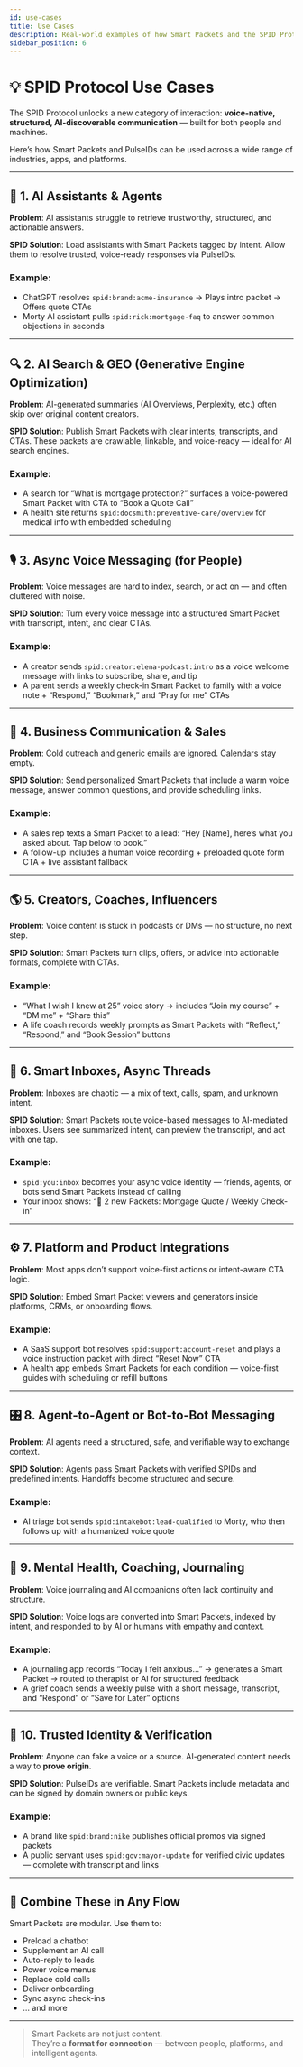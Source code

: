 ```yaml
---
id: use-cases
title: Use Cases
description: Real-world examples of how Smart Packets and the SPID Protocol are used across AI, business, voice, and identity applications.
sidebar_position: 6
---
```


# 💡 SPID Protocol Use Cases

The SPID Protocol unlocks a new category of interaction: **voice-native, structured, AI-discoverable communication** — built for both people and machines.

Here’s how Smart Packets and PulseIDs can be used across a wide range of industries, apps, and platforms.

---

## 🧠 1. AI Assistants & Agents

**Problem**: AI assistants struggle to retrieve trustworthy, structured, and actionable answers.

**SPID Solution**: Load assistants with Smart Packets tagged by intent. Allow them to resolve trusted, voice-ready responses via PulseIDs.

### Example:
- ChatGPT resolves `spid:brand:acme-insurance` → Plays intro packet → Offers quote CTAs
- Morty AI assistant pulls `spid:rick:mortgage-faq` to answer common objections in seconds

---

## 🔍 2. AI Search & GEO (Generative Engine Optimization)

**Problem**: AI-generated summaries (AI Overviews, Perplexity, etc.) often skip over original content creators.

**SPID Solution**: Publish Smart Packets with clear intents, transcripts, and CTAs. These packets are crawlable, linkable, and voice-ready — ideal for AI search engines.

### Example:
- A search for “What is mortgage protection?” surfaces a voice-powered Smart Packet with CTA to “Book a Quote Call”
- A health site returns `spid:docsmith:preventive-care/overview` for medical info with embedded scheduling

---

## 🎙️ 3. Async Voice Messaging (for People)

**Problem**: Voice messages are hard to index, search, or act on — and often cluttered with noise.

**SPID Solution**: Turn every voice message into a structured Smart Packet with transcript, intent, and clear CTAs.

### Example:
- A creator sends `spid:creator:elena-podcast:intro` as a voice welcome message with links to subscribe, share, and tip
- A parent sends a weekly check-in Smart Packet to family with a voice note + “Respond,” “Bookmark,” and “Pray for me” CTAs

---

## 🏢 4. Business Communication & Sales

**Problem**: Cold outreach and generic emails are ignored. Calendars stay empty.

**SPID Solution**: Send personalized Smart Packets that include a warm voice message, answer common questions, and provide scheduling links.

### Example:
- A sales rep texts a Smart Packet to a lead: “Hey [Name], here’s what you asked about. Tap below to book.”
- A follow-up includes a human voice recording + preloaded quote form CTA + live assistant fallback

---

## 🌎 5. Creators, Coaches, Influencers

**Problem**: Voice content is stuck in podcasts or DMs — no structure, no next step.

**SPID Solution**: Smart Packets turn clips, offers, or advice into actionable formats, complete with CTAs.

### Example:
- “What I wish I knew at 25” voice story → includes “Join my course” + “DM me” + “Share this”
- A life coach records weekly prompts as Smart Packets with “Reflect,” “Respond,” and “Book Session” buttons

---

## 🧾 6. Smart Inboxes, Async Threads

**Problem**: Inboxes are chaotic — a mix of text, calls, spam, and unknown intent.

**SPID Solution**: Smart Packets route voice-based messages to AI-mediated inboxes. Users see summarized intent, can preview the transcript, and act with one tap.

### Example:
- `spid:you:inbox` becomes your async voice identity — friends, agents, or bots send Smart Packets instead of calling
- Your inbox shows: “📨 2 new Packets: Mortgage Quote / Weekly Check-in”

---

## ⚙️ 7. Platform and Product Integrations

**Problem**: Most apps don’t support voice-first actions or intent-aware CTA logic.

**SPID Solution**: Embed Smart Packet viewers and generators inside platforms, CRMs, or onboarding flows.

### Example:
- A SaaS support bot resolves `spid:support:account-reset` and plays a voice instruction packet with direct “Reset Now” CTA
- A health app embeds Smart Packets for each condition — voice-first guides with scheduling or refill buttons

---

## 🎛️ 8. Agent-to-Agent or Bot-to-Bot Messaging

**Problem**: AI agents need a structured, safe, and verifiable way to exchange context.

**SPID Solution**: Agents pass Smart Packets with verified SPIDs and predefined intents. Handoffs become structured and secure.

### Example:
- AI triage bot sends `spid:intakebot:lead-qualified` to Morty, who then follows up with a humanized voice quote

---

## 🧠 9. Mental Health, Coaching, Journaling

**Problem**: Voice journaling and AI companions often lack continuity and structure.

**SPID Solution**: Voice logs are converted into Smart Packets, indexed by intent, and responded to by AI or humans with empathy and context.

### Example:
- A journaling app records “Today I felt anxious…” → generates a Smart Packet → routed to therapist or AI for structured feedback
- A grief coach sends a weekly pulse with a short message, transcript, and “Respond” or “Save for Later” options

---

## 🔐 10. Trusted Identity & Verification

**Problem**: Anyone can fake a voice or a source. AI-generated content needs a way to **prove origin**.

**SPID Solution**: PulseIDs are verifiable. Smart Packets include metadata and can be signed by domain owners or public keys.

### Example:
- A brand like `spid:brand:nike` publishes official promos via signed packets
- A public servant uses `spid:gov:mayor-update` for verified civic updates — complete with transcript and links

---

## 🧩 Combine These in Any Flow

Smart Packets are modular. Use them to:

- Preload a chatbot
- Supplement an AI call
- Auto-reply to leads
- Power voice menus
- Replace cold calls
- Deliver onboarding
- Sync async check-ins
- … and more

---

> Smart Packets are not just content.  
> They’re a **format for connection** — between people, platforms, and intelligent agents.

